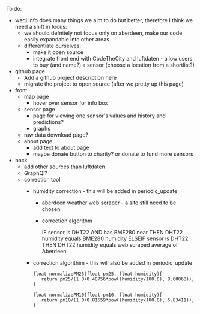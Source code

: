 To do:
* waqi.info does many things we aim to do but better, therefore I think we need a shift in focus:
   * we should defnitely not focus only on aberdeen, make our code easily expandable into other areas
   * differentiate ourselves:
      * make it open source
      * integrate front end with CodeTheCity and luftdaten - allow users to buy (and name?) a sensor (choose a location from a shortlist?)
* github page
    * Add a github project description here
    * migrate the project to open source (after we pretty up this page)
* front
    * map page
        * hover over sensor for info box
    * sensor page
        * page for viewing one sensor's values and history and predictions?
        * graphs 
    * raw data download page?
    * about page
        * add text to about page
        * maybe donate button to charity? or donate to fund more sensors     
* back
    * add other sources than luftdaten
    * GraphQl?
    * correction tool
      * humidity correction - this will be added in periodic_update
         * aberdeen weather web scraper - a site still need to be chosen
         * correction algorithm
         
            IF sensor is DHT22 AND has BME280 near THEN
               DHT22 humidity equals BME280 humidity
            ELSEIF sensor is DHT22 THEN
               DHT22 humidity equals web scraped average of Aberdeen
               
      * correction algorithim - this will also be added in periodic_update
         
            float normalizePM25(float pm25, float humidity){
               return pm25/(1.0+0.48756*pow((humidity/100.0), 8.60068));
            }        
            
            float normalizePM10(float pm10, float humidity){
               return pm10/(1.0+0.81559*pow((humidity/100.0), 5.83411));
            }
